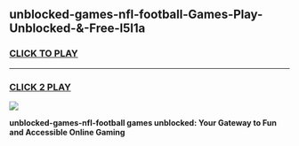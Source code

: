 
## unblocked-games-nfl-football-Games-Play-Unblocked-&-Free-l5l1a
<h3>
<a href="https://premium76.site?title=unblocked-games-nfl-football&ref=24A">CLICK TO PLAY</a></h3>
<hr>

<h3>
<a href="https://premium76.site?title=unblocked-games-nfl-football&ref=24A">CLICK 2 PLAY</a>
  
</h3>

<a href="https://premium76.site?title=unblocked-games-nfl-football&ref=24A"><img src="https://clearcache.store/games.png"></a>


**unblocked-games-nfl-football games unblocked: Your Gateway to Fun and Accessible Online Gaming**
